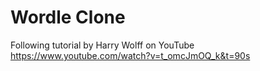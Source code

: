 # Wordle Clone 

Following tutorial by Harry Wolff on YouTube
https://www.youtube.com/watch?v=t_omcJmOQ_k&t=90s